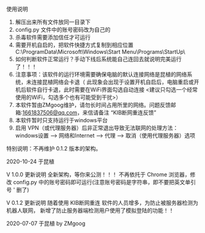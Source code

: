使用说明

1. 解压出来所有文件放同一目录下
2. config.py 文件中的账号密码改为自己的
3. 杀毒软件需要添加信任才可运行
4. 需要开机自启的，把软件快捷方式复制到相应位置
        C:\ProgramData\Microsoft\Windows\Start Menu\Programs\StartUp\
5. 如何判断软件正常运行？手动下线后系统能自己连回去就说明完美运行了！！！
6. 注意事项：该软件的运行环境需要确保电脑的默认连接网络是昆植的网络系统，未连接昆植网络会卡退（
    此现象会出现于设置开机自启后，电脑重启或开机后软件自行卡退，此时需要在WiFi界面勾选自动连接
    <建议只勾选一个经常使用的WiFi，勾选多个也有可能受到干扰>）
7. 本软件暂由ZMgoog维护，请勿长时间占用所里的网络。问题反馈邮箱:1661837506@qq.com，来信请备注 “KIB断网重连反馈”
8. 本软件暂时只支持运行于windows平台
9. 启用 VPN（或代理服务器）后非正常退出导致无法联网的处理方法：
    windows设置 --> 网络和Internet --> 代理 --> 取消（使用代理服务器）选项

特别说明：不再维护 0.1.2 版本的架构。

2020-10-24 
于昆植

V 1.0.0 更新说明
    全新架构，等你来公测！！！
    不再依托于 Chrome 浏览器，修改 config.py 中的账号密码即可运行(注意账号密码是字符串，即不要把英文单引号 ' 删了)

V 0.1.2 更新说明
 随着使用 KIB断网重连 软件的人员增多，为防止被服务器检测为机器人联网，
 新增了防止服务器端检测用户使用了模拟登陆的功能！！
 
 
2020-07-07 于昆植
by ZMgoog

